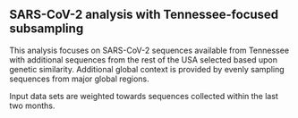 ## SARS-CoV-2 analysis with Tennessee-focused subsampling
This analysis focuses on SARS-CoV-2 sequences available from Tennessee with additional sequences from 
the rest of the USA selected based upon genetic similarity. Additional global context is provided by evenly sampling sequences from 
major global regions.

Input data sets are weighted towards sequences collected within the last two months.
